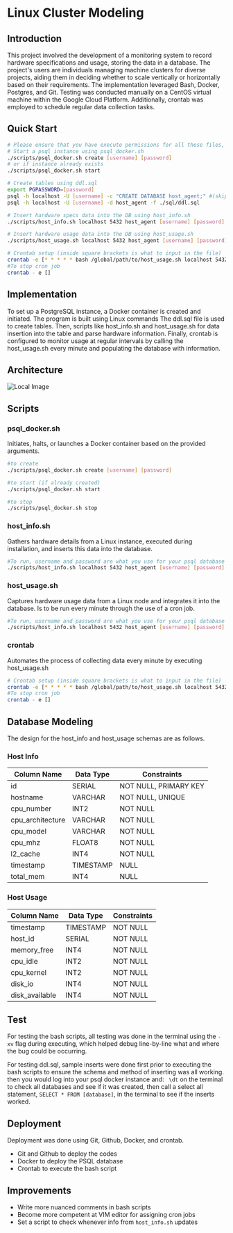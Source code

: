 # Linux Cluster Modeling
## Introduction
This project involved the development of a monitoring system to record hardware specifications and usage, 
storing the data in a database. The project's users are individuals managing machine clusters for diverse 
projects, aiding them in deciding whether to scale vertically or horizontally based on their requirements. 
The implementation leveraged Bash, Docker, Postgres, and Git. Testing was conducted manually on a CentOS virtual 
machine within the Google Cloud Platform. Additionally, crontab was employed to schedule regular data collection tasks.

## Quick Start
```bash
# Please ensure that you have execute permissions for all these files, if not chmod.
# Start a psql instance using psql_docker.sh
./scripts/psql_docker.sh create [username] [password]
# or if instance already exists
./scripts/psql_docker.sh start

# Create tables using ddl.sql
export PGPASSWORD=[password]
psql -h localhost -U [username] -c "CREATE DATABASE host_agent;" #(skip if already created)
psql -h localhost -U [username] -d host_agent -f ./sql/ddl.sql

# Insert hardware specs data into the DB using host_info.sh
./scripts/host_info.sh localhost 5432 host_agent [username] [password]

# Insert hardware usage data into the DB using host_usage.sh
./scripts/host_usage.sh localhost 5432 host_agent [username] [password]

# Crontab setup (inside square brackets is what to input in the file)
crontab -e [* * * * * bash /global/path/to/host_usage.sh localhost 5432 host_agent postgres password]
#To stop cron job
crontab - e []
```

## Implementation
To set up a PostgreSQL instance, a Docker container is created and initiated. The program is built using Linux commands
The ddl.sql file is used to create tables. Then, scripts like host_info.sh and host_usage.sh for data insertion into the 
table and parse hardware information.  Finally, crontab is configured to monitor usage at regular intervals by calling 
the host_usage.sh every minute and populating the database with information.

## Architecture
![Local Image](https://i.imgur.com/cccmLxl.png)

## Scripts
### psql_docker.sh
Initiates, halts, or launches a Docker container based on the provided arguments.
```bash 
#to create
./scripts/psql_docker.sh create [username] [password]

#to start (if already created)
./scripts/psql_docker.sh start

#to stop
./scripts/psql_docker.sh stop
```
### host_info.sh
Gathers hardware details from a Linux instance, executed during installation, and inserts this data into the database.
```bash 
#To run, username and password are what you use for your psql database
./scripts/host_info.sh localhost 5432 host_agent [username] [password]
```

### host_usage.sh
Captures hardware usage data from a Linux node and integrates it into the database. Is to be run every minute through the use of a cron job.
```bash 
#To run, username and password are what you use for your psql database
./scripts/host_info.sh localhost 5432 host_agent [username] [password]
```
### crontab
Automates the process of collecting data every minute by executing host_usage.sh
```bash 
# Crontab setup (inside square brackets is what to input in the file)
crontab -e [* * * * * bash /global/path/to/host_usage.sh localhost 5432 host_agent postgres password]
#To stop cron job
crontab - e []
```

## Database Modeling
The design for the host_info and host_usage schemas are as follows.
### Host Info
| Column Name       | Data Type   | Constraints           |
|-------------------|-------------|-----------------------|
| id                | SERIAL      | NOT NULL, PRIMARY KEY |
| hostname          | VARCHAR     | NOT NULL, UNIQUE      |
| cpu_number        | INT2        | NOT NULL              |
| cpu_architecture  | VARCHAR     | NOT NULL              |
| cpu_model         | VARCHAR     | NOT NULL              |
| cpu_mhz           | FLOAT8      | NOT NULL              |
| l2_cache          | INT4        | NOT NULL              |
| timestamp         | TIMESTAMP   | NULL                  |
| total_mem         | INT4        | NULL                  |

### Host Usage
| Column Name      | Data Type | Constraints      |
|------------------|-----------|------------------|
| timestamp        | TIMESTAMP | NOT NULL         |
| host_id          | SERIAL    | NOT NULL         |
| memory_free      | INT4      | NOT NULL         |
| cpu_idle         | INT2      | NOT NULL         |
| cpu_kernel       | INT2      | NOT NULL         |
| disk_io          | INT4      | NOT NULL         |
| disk_available   | INT4      | NOT NULL         |

## Test
For testing the bash scripts, all testing was done in the terminal using the `-xv` flag during executing, which helped debug line-by-line
what and where the bug could be occurring.

For testing ddl.sql, sample inserts were done first prior to executing the bash scripts to ensure the schema and method of inserting was all working.
then you would log into your psql docker instance and:
` \dt` on the terminal to check all databases and see if it was created, then call a select all statement, `SELECT * FROM [database]`, in the terminal to see if the inserts worked.

## Deployment
Deployment was done using Git, Github, Docker, and crontab.
+ Git and Github to deploy the codes
+ Docker to deploy the PSQL database
+ Crontab to execute the bash script

## Improvements
+ Write more nuanced comments in bash scripts
+ Become more competent at VIM editor for assigning cron jobs
+ Set a script to check whenever info from `host_info.sh` updates





